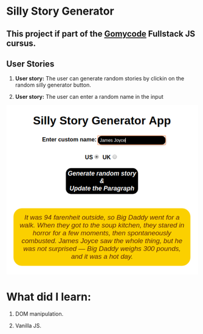 # Silly Story Generator

## This project if part of the [Gomycode](https://gomycode.tn) Fullstack JS cursus.

## User Stories

1. <strong>User story:</strong> The user can generate random stories by clickin on the random silly generator button.

2. <strong>User story:</strong> The user can enter a random name in the input 

<p align="center">
    <img src="Screenshot.png" alt="silly story picture" title="silly story generator picture">
</p>

# What did I learn:

1. DOM manipulation.

2. Vanilla JS.
